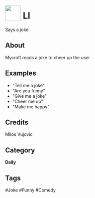 # <img src="https://raw.githack.com/FortAwesome/Font-Awesome/master/svgs/solid/code.svg" card_color="#34EB92" width="50" height="50" style="vertical-align:bottom"/> Ll
Says a joke

## About
Mycroft reads a joke to cheer up the user

## Examples
* "Tell me a joke"
* "Are you funny"
* "Give me a joke"
* "Cheer me up"
* "Make me happy"

## Credits
Milos Vujovic

## Category
**Daily**

## Tags
#Joke
#Funny
#Comedy

